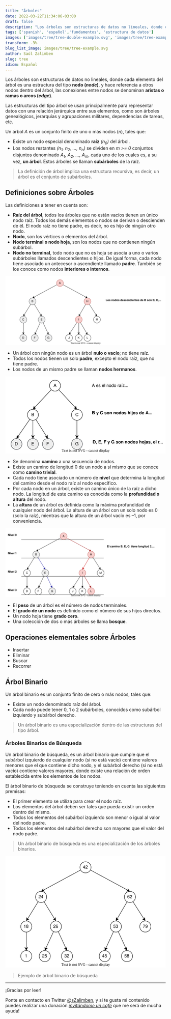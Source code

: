 ```yaml
---
title: "Árboles"
date: 2022-03-22T11:34:06-03:00
draft: false
description: "Los árboles son estructuras de datos no lineales, donde cada elemento del árbol es una estructura del tipo nodo."
tags: ['spanish', 'español','fundamentos', 'estructura de datos']
images: ['images/tree/tree-double-example.svg', 'images/tree/tree-example.svg']
transform: -3%
blog_list_image: images/tree/tree-example.svg
author: Saúl Zalimben
slug: tree
idiom: Español
---
```


Los árboles son estructuras de datos no lineales, donde cada elemento del árbol es una estructura del tipo **nodo (_node_)**, y hace referencia a otros nodos dentro del árbol, las conexiones entre nodos se denominan **aristas o ramas o arcos (_edge_)**.

Las estructuras del tipo árbol se usan principalmente para representar datos con una relación jerárquica entre sus elementos, como son árboles genealógicos, jerarquías y agrupaciones militares, dependencias de tareas, etc.

Un árbol _A_ es un conjunto finito de uno o más nodos (_n_), tales que:
- Existe un nodo especial denominado **raíz** _(n<sub>0</sub>)_ del árbol.
- Los nodos restantes _(n<sub>1</sub>, n<sub>2</sub>, ..., n<sub>n</sub>)_ se dividen en _m >= 0_ conjuntos disjuntos denominado _A<sub>1</sub>, A<sub>2</sub>, ..., A<sub>m</sub>_, cada uno de los cuales es, a su vez, **un árbol**. Estos árboles se llaman **subárboles** de la raíz.

>
> La definición de árbol implica una estructura recursiva, es decir, un árbol es el conjunto de subárboles.
>  

## Definiciones sobre Árboles
Las definiciones a tener en cuenta son:
- **Raíz del árbol**, todos los árboles que no están vacíos tienen un único nodo raíz. Todos los demás elementos o nodos se derivan o descienden de él. El nodo raíz no tiene padre, es decir, no es hijo de ningún otro nodo.
- **Nodo**, son los vértices o elementos del árbol. 
- **Nodo terminal o nodo hoja**, son los nodos que no contienen ningún subárbol.
- **Nodo no terminal**, todo nodo que no es hoja se asocia a uno o varios subárboles llamados descendientes o hijos. De igual forma, cada nodo tiene asociado un antecesor o ascendiente llamado **padre**. También se los conoce como nodos **interiores o internos**.

![Árbol. Ancestros y Descendientes](images/tree/tree-olds.svg)

- Un árbol con ningún nodo es un árbol **nulo o vacío**; no tiene raíz.
- Todos los nodos tienen un solo **padre**, excepto el nodo raíz, que no tiene padre.
- Los nodos de un mismo padre se llaman **nodos hermanos**.

![Árbol. Padres & Hijos](images/tree/tree-root-child.svg)

- Se denomina **camino** a una secuencia de nodos.
- Existe un camino de longitud 0 de un nodo a sí mismo que se conoce como **camino trivial**.
- Cada nodo tiene asociado un número de **nivel** que determina la longitud del camino desde el nodo raíz al nodo específico.
- Por cada nodo en un árbol, existe un camino único de la raíz a dicho nodo. La longitud de este camino es conocida como la **profundidad o altura** del nodo.
- La **altura** de un árbol es definida como la máxima profundidad de cualquier nodo del árbol. La altura de un árbol con un solo nodo es 0 (solo la raíz), mientras que la altura de un árbol vacío es –1, por conveniencia.

![Árbol. Niveles & Profundidad](images/tree/tree-level.svg)

- El **peso** de un árbol es el número de nodos terminales.
- El **grado de un nodo** es definido como el número de sus hijos directos.
- Un nodo hoja tiene **grado cero**.
- Una colección de dos o más árboles se llama **bosque**.

## Operaciones elementales sobre Árboles 
- Insertar 
- Eliminar
- Buscar
- Recorrer

## Árbol Binario

Un árbol binario es un conjunto finito de cero o más nodos, tales que:
- Existe un nodo denominado raíz del árbol.
- Cada nodo puede tener 0, 1 o 2 subárboles, conocidos como subárbol izquierdo y subárbol derecho. 

> Un árbol binario es una especialización dentro de las estructuras del tipo árbol.

### Árboles Binarios de Búsqueda
Un árbol binario de búsqueda, es un árbol binario que cumple que el subárbol izquierdo de cualquier nodo (si no está vacío) contiene valores menores que el que contiene dicho nodo, y el subárbol derecho (si no está vacío) contiene valores mayores, donde existe una relación de orden establecida entre los elementos de los nodos.


El árbol binario de búsqueda se construye teniendo en cuenta las siguientes premisas:
- El primer elemento se utiliza para crear el nodo raíz.
- Los elementos del árbol deben ser tales que pueda existir un orden dentro del mismo.
- Todos los elementos del subárbol izquierdo son menor o igual al valor del nodo padre.
- Todos los elementos del subárbol derecho son mayores que el valor del nodo padre.

> Un árbol binario de búsqueda es una especialización de los árboles binarios.

![Árbol Binario](images/tree/tree-binary.svg)
> Ejemplo de árbol binario de búsqueda

---

¡Gracias por leer! 

Ponte en contacto en Twitter [@sZalimben](https://twitter.com/sZalimben), y si te gusta mi contenido puedes realizar una donación *[invitándome un café](https://www.buymeacoffee.com/szalimben)* que me será de mucha ayuda!